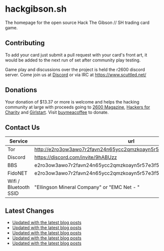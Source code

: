 # hackgibson.sh
The homepage for the open source Hack The Gibson // SH trading card game.


## Contributing

To add your card just submit a pull request with your card's front art, it would be added to the next run of set after community play testing.

Game play and discussions over the project is held the r2600 discord server. Come join us at [Discord](https://discord.com/invite/9hABUzz) or via IRC at https://www.scuttled.net/


## Donations

Your donation of $13.37 or more is welcome and helps the hacking community at large with proceeds going to [2600 Magazine](https://2600.com/), [Hackers for Charity](https://hackersforcharity.org) and [Girlstart](https://girlstart.org).  Visit [buymeacoffee](https://www.buymeacoffee.com/hackgibson.sh) to donate.


## Contact Us

Service | url
-|-
Tor | http://e2ro3ow3awo7r2favn24n65ycc2qmzkoayn5r57e3f56nvjwdcgg32ad.onion
Discord | https://discord.com/invite/9hABUzz
BBS | e2ro3ow3awo7r2favn24n65ycc2qmzkoayn5r57e3f56nvjwdcgg32ad.onion:23
FidoNET | e2ro3ow3awo7r2favn24n65ycc2qmzkoayn5r57e3f56nvjwdcgg32ad.onion:24554
Wifi / Bluetooth SSID | "Ellingson Mineral Company" or "EMC Net - <fidonet address>"

## Latest Changes
<!-- BLOG-POST-LIST:START -->
- [Updated with the latest blog posts](https://github.com/DFW2600/hackgibson.sh/commit/b4ae8af24419b5ce32e35b2b0167d1aaecefe20f)
- [Updated with the latest blog posts](https://github.com/DFW2600/hackgibson.sh/commit/ff11c6b1992d85c5bd84a7efd2d04ee4c2d4dff1)
- [Updated with the latest blog posts](https://github.com/DFW2600/hackgibson.sh/commit/ca671ca73ef9bb7b123b83d394f5dac7ae676a30)
- [Updated with the latest blog posts](https://github.com/DFW2600/hackgibson.sh/commit/4b3dc159cc4ccd5c9b0403ac5d986ab9ff0393ca)
- [Updated with the latest blog posts](https://github.com/DFW2600/hackgibson.sh/commit/265dd9dfe6afb95bfbe4a4791bf09f439f32e80f)
<!-- BLOG-POST-LIST:END -->
